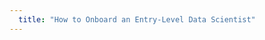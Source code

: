 ```yaml
---
  title: "How to Onboard an Entry-Level Data Scientist"
---
```


<script>
  window.open('https://builtin.com/data-science/training-onboarding-entry-level-data-scientists', '_blank');
</script>
